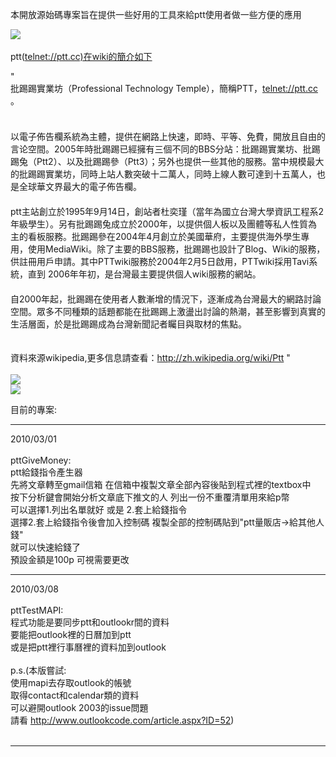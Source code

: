 本開放源始碼專案旨在提供一些好用的工具來給ptt使用者做一些方便的應用

<img src='http://jkfiledownload.googlecode.com/files/pttGiveMoney0.JPG'>
<br /><br />ptt(<a href='telnet://ptt.cc)在wiki的簡介如下'>telnet://ptt.cc)在wiki的簡介如下</a><br />

"<br>
批踢踢實業坊（Professional Technology Temple），簡稱PTT，<a href='telnet://ptt.cc'>telnet://ptt.cc</a> 。<br>
<br>
　<br>
以電子佈告欄系統為主體，提供在網路上快速，即時、平等、免費，開放且自由的言论空間。2005年時批踢踢已經擁有三個不同的BBS分站：批踢踢實業坊、批踢踢兔（Ptt2）、以及批踢踢參（Ptt3）；另外也提供一些其他的服務。當中規模最大的批踢踢實業坊，同時上站人數突破十二萬人，同時上線人數可達到十五萬人，也是全球華文界最大的電子佈告欄。<br>
　　<br>
ptt主站創立於1995年9月14日，創站者杜奕瑾（當年為國立台灣大學資訊工程系2年級學生）。另有批踢踢兔成立於2000年，以提供個人板以及團體等私人性質為主的看板服務。批踢踢參在2004年4月創立於美國華府，主要提供海外學生專用，使用MediaWiki。除了主要的BBS服務，批踢踢也設計了Blog、Wiki的服務，供註冊用戶申請。其中PTTwiki服務於2004年2月5日啟用，PTTwiki採用Tavi系統，直到 2006年年初，是台灣最主要提供個人wiki服務的網站。<br>
　　<br>
自2000年起，批踢踢在使用者人數漸增的情況下，逐漸成為台灣最大的網路討論空間。眾多不同種類的話題都能在批踢踢上激盪出討論的熱潮，甚至影響到真實的生活層面，於是批踢踢成為台灣新聞記者矚目與取材的焦點。<br>
<br>
<br>
資料來源wikipedia,更多信息請查看：<a href='http://zh.wikipedia.org/wiki/Ptt'>http://zh.wikipedia.org/wiki/Ptt</a>
"<br>
<br>
<img src='http://jkfiledownload.googlecode.com/files/pttGiveMoney2.JPG'><br />
<img src='http://jkfiledownload.googlecode.com/files/pttGiveMoney1.JPG'><br />

目前的專案:<br>
<hr />
2010/03/01<br>
<br>
pttGiveMoney:<br>
ptt給錢指令產生器<br>
先將文章轉至gmail信箱  在信箱中複製文章全部內容後貼到程式裡的textbox中<br>
按下分析鍵會開始分析文章底下推文的人 列出一份不重覆清單用來給p幣<br>
可以選擇1.列出名單就好 或是 2.套上給錢指令<br>
選擇2.套上給錢指令後會加入控制碼  複製全部的控制碼貼到"ptt量販店->給其他人錢"<br>
就可以快速給錢了<br>
預設金額是100p  可視需要更改<br>
<hr />
2010/03/08<br>
<br>
pttTestMAPI:<br>
程式功能是要同步ptt和outlookr間的資料<br>
要能把outlook裡的日曆加到ptt<br>
或是把ptt裡行事曆裡的資料加到outlook<br>
<br>
p.s.(本版嘗試:<br>
使用mapi去存取outlook的帳號<br>
取得contact和calendar類的資料<br>
可以避開outlook 2003的issue問題<br>
請看 <a href='http://www.outlookcode.com/article.aspx?ID=52'>http://www.outlookcode.com/article.aspx?ID=52</a>)<br>
<br>
<hr />